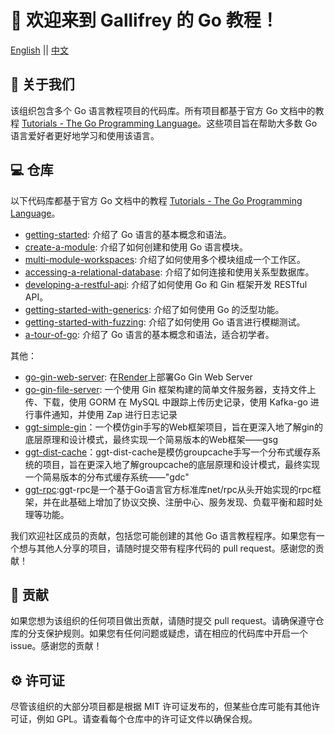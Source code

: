 # 👋 欢迎来到 Gallifrey 的 Go 教程！
[English](https://github.com/GallifreyGoTutoural/.github/tree/main/profile#readme)   ||  [中文](https://github.com/GallifreyGoTutoural/.github/tree/main/profile_zh#readme)
## 🧙 关于我们
该组织包含多个 Go 语言教程项目的代码库。所有项目都基于官方 Go 文档中的教程 [Tutorials - The Go Programming Language](https://go.dev/doc/tutorial/)。这些项目旨在帮助大多数 Go 语言爱好者更好地学习和使用该语言。

## 💻 仓库
以下代码库都基于官方 Go 文档中的教程 [Tutorials - The Go Programming Language](https://go.dev/doc/tutorial/)。

- [getting-started](https://github.com/GallifreyGoTutoural/getting-started): 介绍了 Go 语言的基本概念和语法。
- [create-a-module](https://github.com/GallifreyGoTutoural/create-a-module): 介绍了如何创建和使用 Go 语言模块。
- [multi-module-workspaces](https://github.com/GallifreyGoTutoural/multi-module-workspaces): 介绍了如何使用多个模块组成一个工作区。
- [accessing-a-relational-database](https://github.com/GallifreyGoTutoural/accessing-a-relational-database): 介绍了如何连接和使用关系型数据库。
- [developing-a-restful-api](https://github.com/GallifreyGoTutoural/developing-a-restful-api): 介绍了如何使用 Go 和 Gin 框架开发 RESTful API。
- [getting-started-with-generics](https://github.com/GallifreyGoTutoural/getting-started-with-generics): 介绍了如何使用 Go 的泛型功能。
- [getting-started-with-fuzzing](https://github.com/GallifreyGoTutoural/getting-started-with-fuzzing): 介绍了如何使用 Go 语言进行模糊测试。
- [a-tour-of-go](https://github.com/GallifreyGoTutoural/a-tour-of-go): 介绍了 Go 语言的基本概念和语法，适合初学者。

其他：

- [go-gin-web-server](https://github.com/GallifreyGoTutoural/go-gin-web-server): 在[Render](https://render.com/)上部署Go Gin Web Server
- [go-gin-file-server](https://github.com/GallifreyGoTutoural/go-gin-file-server): 一个使用 Gin 框架构建的简单文件服务器，支持文件上传、下载，使用 GORM 在 MySQL 中跟踪上传历史记录，使用 Kafka-go 进行事件通知，并使用 Zap 进行日志记录
- [ggt-simple-gin](https://github.com/GallifreyGoTutoural/ggt-simple-gin)：一个模仿gin手写的Web框架项目，旨在更深入地了解gin的底层原理和设计模式，最终实现一个简易版本的Web框架——gsg
- [ggt-dist-cache](https://github.com/GallifreyGoTutoural/ggt-dist-cache)：ggt-dist-cache是模仿groupcache手写一个分布式缓存系统的项目，旨在更深入地了解groupcache的底层原理和设计模式，最终实现一个简易版本的分布式缓存系统——"gdc"
- [ggt-rpc](https://github.com/GallifreyGoTutoural/ggt-rpc):ggt-rpc是一个基于Go语言官方标准库net/rpc从头开始实现的rpc框架，并在此基础上增加了协议交换、注册中心、服务发现、负载平衡和超时处理等功能。


我们欢迎社区成员的贡献，包括您可能创建的其他 Go 语言教程程序。如果您有一个想与其他人分享的项目，请随时提交带有程序代码的 pull request。感谢您的贡献！

## 🌈 贡献
如果您想为该组织的任何项目做出贡献，请随时提交 pull request。请确保遵守仓库的分支保护规则。如果您有任何问题或疑虑，请在相应的代码库中开启一个 issue。感谢您的贡献！

## ⚙️ 许可证
尽管该组织的大部分项目都是根据 MIT 许可证发布的，但某些仓库可能有其他许可证，例如 GPL。请查看每个仓库中的许可证文件以确保合规。
